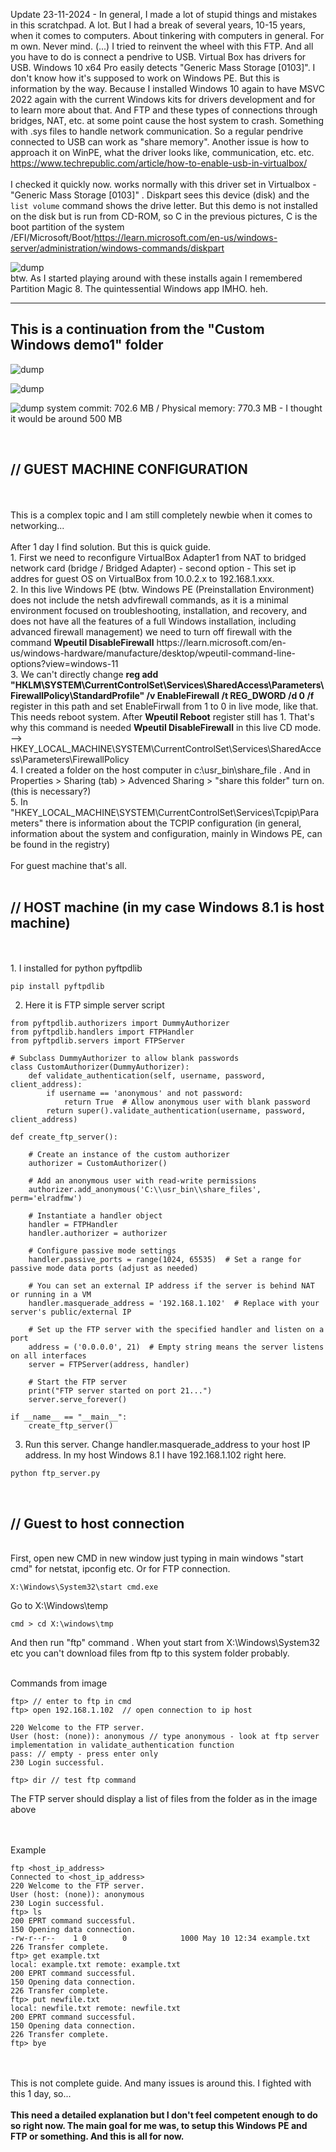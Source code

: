 Update 23-11-2024 - In general, I made a lot of stupid things and mistakes in this scratchpad. A lot. But I had a break of several years, 10-15 years, when it comes to computers. About tinkering with computers in general. For m own. Never mind. (...) I tried to reinvent the wheel with this FTP. And all you have to do is connect a pendrive to USB. Virtual Box has drivers for USB. Windows 10 x64 Pro easily detects "Generic Mass Storage [0103]". I don't know how it's supposed to work on Windows PE. But this is information by the way. Because I installed Windows 10 again to have MSVC 2022 again with the current Windows kits for drivers development and for to learn more about that. And FTP and these types of connections through bridges, NAT, etc. at some point cause the host system to crash. Something with .sys files to handle network communication. So a regular pendrive connected to USB can work as "share memory". Another issue is how to approach it on WinPE, what the driver looks like, communication, etc. etc. 
https://www.techrepublic.com/article/how-to-enable-usb-in-virtualbox/
<br /><br />
I checked it quickly now. works normally with this driver set in Virtualbox - "Generic Mass Storage [0103]" . Diskpart sees this device (disk) and the ```list volume```
command shows the drive letter. But this demo is not installed on the disk but is run from CD-ROM, so C in the previous pictures, C is the boot partition of the system /EFI/Microsoft/Boot/https://learn.microsoft.com/en-us/windows-server/administration/windows-commands/diskpart

![dump](https://github.com/KarolDuracz/scratchpad/blob/main/bootloader_x86/Custom%20Windows%20demo1%20-%20FTP/407%20-%2023-11-2024%20-%20winpe%20tez%20wykrywa%20normalnie%20ten%20driver.png?raw=true)
<br />
btw. As I started playing around with these installs again I remembered Partition Magic 8. The quintessential Windows app IMHO. heh.
<br />
<hr>
<h2>This is a continuation from the "Custom Windows demo1" folder </h2>

![dump](https://github.com/KarolDuracz/scratchpad/blob/main/bootloader_x86/Custom%20Windows%20demo1%20-%20FTP/188%20-%2011-11-2024%20-%20ftp%20configured%20and%20works.png?raw=true)

![dump](https://github.com/KarolDuracz/scratchpad/blob/main/bootloader_x86/Custom%20Windows%20demo1%20-%20FTP/189%20-%2011-11-2024%20-%20ustawienie%20bridge%20i%20komenda%20get%20test.png?raw=true)

![dump](https://github.com/KarolDuracz/scratchpad/blob/main/bootloader_x86/Custom%20Windows%20demo1%20-%20FTP/190%20-%2011-11-2024%20-%20PEx64.png?raw=true)
system commit: 702.6 MB / Physical memory: 770.3 MB - I thought it would be around 500 MB  

<br />
<h2>// GUEST MACHINE CONFIGURATION</h2>
<br /><br />
This is a complex topic and I am still completely newbie when it comes to networking... <br /><br />
After 1 day I find solution. But this is quick guide.<br />
1. First we need to reconfigure VirtualBox Adapter1 from NAT to bridged network card (bridge /  Bridged Adapter) - second option - This set ip addres for guest OS on VirtualBox from 10.0.2.x to 192.168.1.xxx. <br />
2. In this live Windows PE (btw. Windows PE (Preinstallation Environment) does not include the netsh advfirewall commands, as it is a minimal environment focused on troubleshooting, installation, and recovery, and does not have all the features of a full Windows installation, including advanced firewall management) we need to turn off  firewall with the command <b>Wpeutil DisableFirewall</b> https://learn.microsoft.com/en-us/windows-hardware/manufacture/desktop/wpeutil-command-line-options?view=windows-11 <br />
3. We can't directly change <b>reg add "HKLM\SYSTEM\CurrentControlSet\Services\SharedAccess\Parameters\FirewallPolicy\StandardProfile" /v EnableFirewall /t REG_DWORD /d 0 /f</b> register in this path and set EnableFirwall from 1 to 0 in live mode, like that. This needs reboot system. After <b>Wpeutil Reboot</b> register still has 1. That's why this command is needed <b>Wpeutil DisableFirewall</b> in this live CD mode. --> HKEY_LOCAL_MACHINE\SYSTEM\CurrentControlSet\Services\SharedAccess\Parameters\FirewallPolicy <br />
4. I created a folder on the host computer in c:\usr_bin\share_file . And in Properties > Sharing (tab) > Advenced Sharing > "share this folder" turn on. (this is necessary?) <br />
5. In "HKEY_LOCAL_MACHINE\SYSTEM\CurrentControlSet\Services\Tcpip\Parameters" there is information about the TCPIP configuration (in general, information about the system and configuration, mainly in Windows PE, can be found in the registry)
<br /><br />
For guest machine that's all.
<br /><br />
<h2>// HOST machine (in my case Windows 8.1 is host machine)</h2>
<br /><br />
1. I installed for python pyftpdlib

```
pip install pyftpdlib
```

2. Here it is FTP simple server script

```
from pyftpdlib.authorizers import DummyAuthorizer
from pyftpdlib.handlers import FTPHandler
from pyftpdlib.servers import FTPServer

# Subclass DummyAuthorizer to allow blank passwords
class CustomAuthorizer(DummyAuthorizer):
    def validate_authentication(self, username, password, client_address):
        if username == 'anonymous' and not password:
            return True  # Allow anonymous user with blank password
        return super().validate_authentication(username, password, client_address)

def create_ftp_server():

    # Create an instance of the custom authorizer
    authorizer = CustomAuthorizer()

    # Add an anonymous user with read-write permissions
    authorizer.add_anonymous('C:\\usr_bin\\share_files', perm='elradfmw')

    # Instantiate a handler object
    handler = FTPHandler
    handler.authorizer = authorizer

    # Configure passive mode settings
    handler.passive_ports = range(1024, 65535)  # Set a range for passive mode data ports (adjust as needed)

    # You can set an external IP address if the server is behind NAT or running in a VM
    handler.masquerade_address = '192.168.1.102'  # Replace with your server's public/external IP

    # Set up the FTP server with the specified handler and listen on a port
    address = ('0.0.0.0', 21)  # Empty string means the server listens on all interfaces
    server = FTPServer(address, handler)

    # Start the FTP server
    print("FTP server started on port 21...")
    server.serve_forever()

if __name__ == "__main__":
    create_ftp_server()
```

3. Run this server. Change handler.masquerade_address to your host IP address. In my host Windows 8.1 I have 192.168.1.102 right here.

```
python ftp_server.py
```

<br />
<h2>// Guest to host connection </h2>
<br />
First, open new CMD in new window just typing in main windows "start cmd" for netstat, ipconfig etc. Or for FTP connection.

```
X:\Windows\System32\start cmd.exe
```

Go to X:\Windows\temp

```
cmd > cd X:\windows\tmp
```

And then run "ftp" command . When yout start from X:\Windows\System32 etc you can't download files from ftp to this system folder probably.

<br />
Commands from image

```
ftp> // enter to ftp in cmd
ftp> open 192.168.1.102  // open connection to ip host

220 Welcome to the FTP server.
User (host: (none)): anonymous // type anonymous - look at ftp server implementation in validate_authentication function
pass: // empty - press enter only
230 Login successful.

ftp> dir // test ftp command 
```
The FTP server should display a list of files from the folder as in the image above


<br /><br />
Example 
```
ftp <host_ip_address>
Connected to <host_ip_address>
220 Welcome to the FTP server.
User (host: (none)): anonymous
230 Login successful.
ftp> ls
200 EPRT command successful.
150 Opening data connection.
-rw-r--r--    1 0        0            1000 May 10 12:34 example.txt
226 Transfer complete.
ftp> get example.txt
local: example.txt remote: example.txt
200 EPRT command successful.
150 Opening data connection.
226 Transfer complete.
ftp> put newfile.txt
local: newfile.txt remote: newfile.txt
200 EPRT command successful.
150 Opening data connection.
226 Transfer complete.
ftp> bye
```

<br /><br />
This is not complete guide. And many issues is around this. I fighted with this 1 day, so... 
<br /><br />
<b>This need a detailed explanation but I don't feel competent enough to do so right now. The main goal for me was, to setup this Windows PE and FTP or something. And this is all for now.</b>
